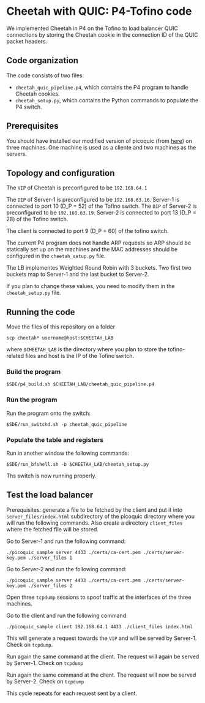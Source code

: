 # Cheetah with QUIC: P4-Tofino code

We implemented Cheetah in P4 on the Tofino to load balancer QUIC connections by storing the Cheetah cookie in the connection ID of the QUIC packet headers.

## Code organization

The code consists of two files:

 * `cheetah_quic_pipeline.p4`, which contains the P4 program to handle Cheetah cookies.
 * `cheetah_setup.py`, which contains the Python commands to populate the P4 switch.

## Prerequisites

You should have installed our modified version of picoquic (from [here](link)) on three machines. One machine is used as a cliente and two machines as the servers.

## Topology and configuration

The `VIP` of Cheetah is preconfigured to be `192.168.64.1`

The `DIP` of Server-1 is preconfigured to be `192.168.63.16`. Server-1 is connected to port 10 (D_P = 52) of the Tofino switch.
The `DIP` of Server-2 is preconfigured to be `192.168.63.19`. Server-2 is connected to port 13 (D_P = 28) of the Tofino switch.

The client is connected to port 9 (D_P = 60) of the tofino switch.

The current P4 program does not handle ARP requests so ARP should be statically set up on the machines and the MAC addresses should be configured in the `cheetah_setup.py` file.

The LB implementes Weighted Round Robin with 3 buckets. Two first two buckets map to Server-1 and the last bucket to Server-2.

If you plan to change these values, you need to modify them in the `cheetah_setup.py` file.

## Running the code

Move the files of this repository on a folder

`scp cheetah* username@host:$CHEETAH_LAB`

where `$CHEETAH_LAB` is the directory where you plan to store the tofino-related files and host is the IP of the Tofino switch.

### Build the program

`$SDE/p4_build.sh $CHEETAH_LAB/cheetah_quic_pipeline.p4`

### Run the program

Run the program onto the switch:

`$SDE/run_switchd.sh -p cheetah_quic_pipeline`

### Populate the table and registers

Run in another window the following commands:

`$SDE/run_bfshell.sh -b $CHEETAH_LAB/cheetah_setup.py`

Ths switch is now running properly.

## Test the load balancer

Prerequisites: generate a file to be fetched by the client and put it into `server_files/index.html` subdirectory of the picoquic directory where you will run the following commands. Also create a directory `client_files` where the fetched file will be stored.

Go to Server-1 and run the following command:

`./picoquic_sample server 4433 ./certs/ca-cert.pem ./certs/server-key.pem ./server_files 1`

Go to Server-2 and run the following command:

`./picoquic_sample server 4433 ./certs/ca-cert.pem ./certs/server-key.pem ./server_files 2`

Open three `tcpdump` sessions to spoof traffic at the interfaces of the three machines.

Go to the client and run the following command:

`./picoquic_sample client 192.168.64.1 4433 ./client_files index.html`

This will generate a request towards the `VIP` and will be served by Server-1. Check on `tcpdump`.

Run again the same command at the client. The request will again be served by Server-1. Check on `tcpdump`

Run again the same command at the client. The request will now be served by Server-2. Check on `tcpdump`

This cycle repeats for each request sent by a client.

